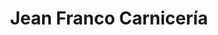 ---
title: "Jean Franco Carnicería"
url: /ciudad-guayana-puerto-ordaz/jean-franco-carniceria-avenida-paseo-caroni/
shop: carnicero
---